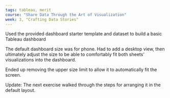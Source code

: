 ```yaml
---
tags: tableau, merit
course: "Share Data Through the Art of Visualization"
week: 3, "Crafting Data Stories"
---
```

Used the provided dashboard starter template and dataset to build a basic Tableau dashboard

The default dashboard size was for phone. Had to add a desktop view, then ultimately adjust the size to be able to comfortably fit both sheets' visualizations into the dashboard.

Ended up removing the upper size limit to allow it to automatically fit the screen.

Update:
The next exercise walked through the steps for arranging it in the default layout.
